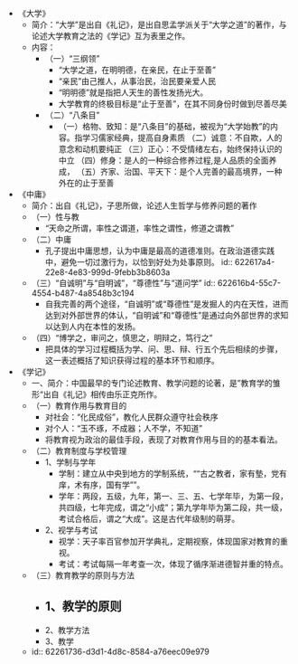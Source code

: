 - 《大学》
	- 简介：“大学”是出自《礼记》，是出自思孟学派关于“大学之道”的著作，与论述大学教育之法的《学记》互为表里之作。
	- 内容：
		- （一）“三纲领”
			- “大学之道，在明明德，在亲民，在止于至善”
			- “亲民”由己推人，从事治民，治民要亲爱人民
			- “明明德”就是指把人天生的善性发扬光大。
			- 大学教育的终极目标是“止于至善”，在其不同身份时做到尽善尽美
		- （二）“八条目”
			- （一）格物、致知：是“八条目”的基础，被视为“大学始教”的内容。指学习儒家经典，提高自身素质
			  （二）诚意：不自欺，人的意念和动机要纯正
			  （三）正心：不受情绪左右，始终保持认识的中立
			  （四）修身：是人的一种综合修养过程,是人品质的全面养成，
			  （五）齐家、治国、平天下：是个人完善的最高境界，一种外在的止于至善
- 《中庸》
	- 简介：出自《礼记》，子思所做，论述人生哲学与修养问题的著作
	- （一）性与教
		- “天命之所谓，率性之谓道，率性之谓性，修道之谓教”
	- （二）中庸
		- 孔子提出中庸思想，认为中庸是最高的道德准则。在政治道德实践中，避免一切过激行为，以恰到好处为处事原则。
		  id:: 622617a4-22e8-4e83-999d-9febb3b8603a
	- （三）“自诚明”与“自明诚”，“尊德性”与“道问学”
	  id:: 622616b4-55c7-4554-b487-4a8548b3c194
		- 自我完善的两个途径，“自诚明”或“尊德性”是发掘人的内在天性，进而达到对外部世界的体认，“自明诚”和“尊德性”是通过向外部世界的求知以达到人内在本性的发扬。
	- （四）“博学之，审问之，慎思之，明辩之，笃行之”
		- 把具体的学习过程概括为学、问、思、辩、行五个先后相续的步骤，这一表述概括了知识获得过程的基本环节和顺序。
- 《学记》
	- 一、简介：中国最早的专门论述教育、教学问题的论著，是”教育学的雏形“出自《礼记》相传由乐正克所作。
	- （一）教育作用与教育目的
		- 对社会：“化民成俗”，教化人民群众遵守社会秩序
		- 对个人：“玉不琢，不成器；人不学，不知道”
		- 将教育视为政治的最佳手段，表现了对教育作用与目的的基本看法。
	- （二）教育制度与学校管理
		- 1、学制与学年
			- 学制：建立从中央到地方的学制系统，““古之教者，家有墊，党有庠，术有序，国有学””。
			- 学年：两段，五级，九年，第一、三、五、七学年毕，为第一段，共四级，七年完成，谓之“小成”；第九学年毕为第二段，共一级，考试合格后，谓之“大成”。这是古代年级制的萌芽。
		- 2、视学与考试
			- 视学：天子率百官参加开学典礼，定期视察，体现国家对教育的重视。
			- 考试：考试每隔一年考查一次，体现了循序渐进德智并重的特点。
	- （三）教育教学的原则与方法
		- 1、教学的原则
			-
		- 2、教学方法
		- 3、教学
	- id:: 62261736-d3d1-4d8c-8584-a76eec09e979